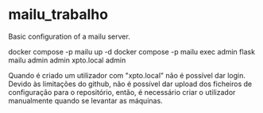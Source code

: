 # mailu_trabalho
Basic configuration of a mailu server.

docker compose -p mailu up -d
docker compose -p mailu exec admin flask mailu admin admin xpto.local admin

Quando é criado um utilizador com "xpto.local" não é possível dar login. Devido às limitações do github, não é possível dar upload dos ficheiros de configuração para o repositório, então, é necessário criar o utilizador manualmente quando se levantar as máquinas.